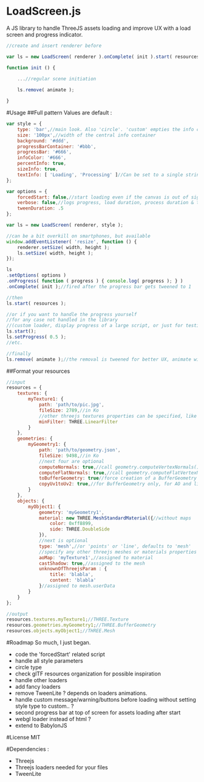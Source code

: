 # LoadScreen.js
A JS library to handle ThreeJS assets loading and improve UX with a load screen and progress indicator.
```js
//create and insert renderer before

var ls = new LoadScreen( renderer ).onComplete( init ).start( resources );

function init () {
    
    ...//regular scene initiation

    ls.remove( animate );

}
```

#Usage
##Full pattern
Values are default :
```js
var style = {
    type: 'bar',//main look. Also 'circle'. 'custom' empties the info container and lets you fill it
    size: '100px',//width of the central info container
    background: '#ddd',
    progressBarContainer: '#bbb',
    progressBar: '#666',
    infoColor: '#666',
    percentInfo: true,
    sizeInfo: true,
    textInfo: [ 'Loading', 'Processing' ]//Can be set to a single string or to false
};

var options = {
    forcedStart: false,//start loading even if the canvas is out of sight (usually bad practice)
    verbose: false,//logs progress, load duration, process duration & total load screen duration
    tweenDuration: .5      
};

var ls = new LoadScreen( renderer, style );

//can be a bit overkill on smartphones, but available
window.addEventListener( 'resize', function () { 
	renderer.setSize( width, height ); 
	ls.setSize( width, height ); 
});

ls
.setOptions( options )
.onProgress( function ( progress ) { console.log( progress ); } )
.onComplete( init );//fired after the progress bar gets tweened to 1

//then
ls.start( resources );

//or if you want to handle the progress yourself
//for any case not handled in the library
//(custom loader, display progress of a large script, or just for testing)
ls.start();
ls.setProgress( 0.5 );
//etc.

//finally
ls.remove( animate );//the removal is tweened for better UX, animate will be fired on completion.
```

##Format your resources
```js
//input
resources = {
    textures: {
        myTexture1: { 
            path: 'path/to/pic.jpg',
            fileSize: 2789,//in Ko
            //other threejs textures properties can be specified, like :
            minFilter: THREE.LinearFilter
        }
    },
    geometries: {
        myGeometry1: {
            path: 'path/to/geometry.json',
            fileSize: 9498,//in Ko
            //next four are optional
            computeNormals: true,//call geometry.computeVertexNormals()
            computeFlatNormals: true,//call geometry.computeFlatVertexNormals()
            toBufferGeometry: true//force creation of a BufferGeometry
            copyUv1toUv2: true,//for BufferGeometry only, for AO and lightmap use
        }
    },
    objects: {
        myObject1: {
            geometry: 'myGeometry1',
            material: new THREE.MeshStandardMaterial({//without maps
                color: 0xff8899, 
                side: THREE.DoubleSide 
            }),
            //next is optional
            type: 'mesh',//or 'points' or 'line', defaults to 'mesh'
            //specify any other threejs meshes or materials properties 
            aoMap: 'myTexture1',//assigned to material
            castShadow: true,//assigned to the mesh
            unknownOfThreejsParam : { 
                title: 'blabla', 
                content: 'blabla' 
            }//assigned to mesh.userData
        }
    }
};

//output
resources.textures.myTexture1;//THREE.Texture
resources.geometries.myGeometry1;//THREE.BufferGeometry
resources.objects.myObject1;//THREE.Mesh
```

#Roadmap
So much, I just began.
* code the 'forcedStart' related script
* handle all style parameters
* circle type
* check glTF resources organization for possible inspiration
* handle other loaders
* add fancy loaders
* remove TweenLite ? depends on loaders animations.
* handle custom message/warning/buttons before loading without setting style type to custom.. ?
* second progress bar at top of screen for assets loading after start
* webgl loader instead of html ?
* extend to BabylonJS

#License
MIT

#Dependencies : 
* Threejs
* Threejs loaders needed for your files
* TweenLite

